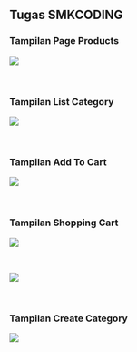 ## Tugas SMKCODING

### Tampilan Page Products

<p><img src="https://github.com/raaffiy/CodeMart/blob/main/gambar/gambar1.png?raw=true"/></p> <br>

### Tampilan List Category

<p><img src="https://github.com/raaffiy/CodeMart/blob/main/gambar/gambar2.png?raw=true"/></p> <br>

### Tampilan Add To Cart

<p><img src="https://github.com/raaffiy/CodeMart/blob/main/gambar/gambar3.png?raw=true"/></p> <br>

### Tampilan Shopping Cart

<p><img src="https://github.com/raaffiy/CodeMart/blob/main/gambar/gambar4.png?raw=true"/></p> <br>
<p><img src="https://github.com/raaffiy/CodeMart/blob/main/gambar/gambar5.png?raw=true"/></p> <br>

### Tampilan Create Category

<p><img src="https://github.com/raaffiy/CodeMart/blob/main/gambar/gambar6.png?raw=true"/></p> <br>

<br>
